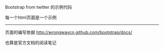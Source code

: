 

Bootstrap from twitter 的示例代码

每一个html页面是一个示例

---

页面的编写依据
http://wrongwaycn.github.com/bootstrap/docs/

也算是官方文档的阅读笔记
